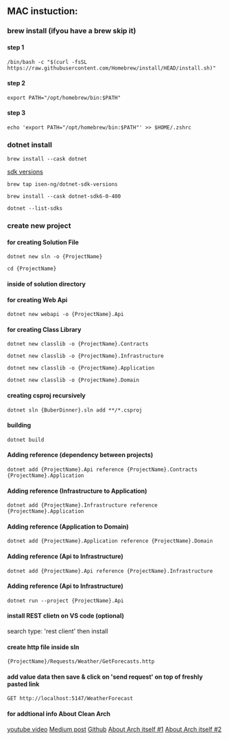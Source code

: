 ## MAC instuction:
### brew install (ifyou have a brew skip it)
#### step 1 
```shell
/bin/bash -c "$(curl -fsSL https://raw.githubusercontent.com/Homebrew/install/HEAD/install.sh)"
```
#### step 2 
```shell
export PATH="/opt/homebrew/bin:$PATH"
```
#### step 3 
```shell
echo 'export PATH="/opt/homebrew/bin:$PATH"' >> $HOME/.zshrc
```

### dotnet install
```shell
brew install --cask dotnet
```
[sdk versions](https://github.com/isen-ng/homebrew-dotnet-sdk-versions) 
```shell
brew tap isen-ng/dotnet-sdk-versions
```
```shell
brew install --cask dotnet-sdk6-0-400
```
```shell
dotnet --list-sdks
```

### create new project
#### for creating Solution File 
```shell
dotnet new sln -o {ProjectName}
```

```shell
cd {ProjectName}
```
#### inside of solution directory
#### for creating Web Api 
```shell
dotnet new webapi -o {ProjectName}.Api
```

#### for creating Class Library 
```shell
dotnet new classlib -o {ProjectName}.Contracts
```
```shell
dotnet new classlib -o {ProjectName}.Infrastructure
```
```shell
dotnet new classlib -o {ProjectName}.Application
```
```shell
dotnet new classlib -o {ProjectName}.Domain
```

#### creating csproj recursively
```shell
dotnet sln {BuberDinner}.sln add **/*.csproj
```

#### building
```shell
dotnet build
```

#### Adding reference (dependency between projects)
```shell
dotnet add {ProjectName}.Api reference {ProjectName}.Contracts {ProjectName}.Application 
```
#### Adding reference (Infrastructure to Application)
```shell
dotnet add {ProjectName}.Infrastructure reference {ProjectName}.Application 
```
#### Adding reference (Application to Domain)
```shell
dotnet add {ProjectName}.Application reference {ProjectName}.Domain 
```
#### Adding reference (Api to Infrastructure)
```shell
dotnet add {ProjectName}.Api reference {ProjectName}.Infrastructure 
```
#### Adding reference (Api to Infrastructure)
```shell
dotnet run --project {ProjectName}.Api
```
#### install REST clietn on VS code (optional)
search type: 'rest client' then install

#### create http file inside sln
```shell
{ProjectName}/Requests/Weather/GetForecasts.http
```

#### add value data then save & click on 'send request' on top of freshly pasted link
```shell
GET http://localhost:5147/WeatherForecast
```

#### for addtional info About Clean Arch
[youtube video](https://www.youtube.com/watch?v=fhM0V2N1GpY)
[Medium post](https://medium.com/c-sharp-progarmming/building-clean-architecture-application-using-asp-net-core-web-api-and-angular-11-backend-81b57c315dfa)
[Github](https://github.com/iayti/CleanArchitecture)
[About Arch itself #1](https://www.c-sharpcorner.com/article/clean-architecture-in-asp-net-core-web-api/)
[About Arch itself #2](https://www.c-sharpcorner.com/article/clean-architecture-with-asp-net-core-webapi/)